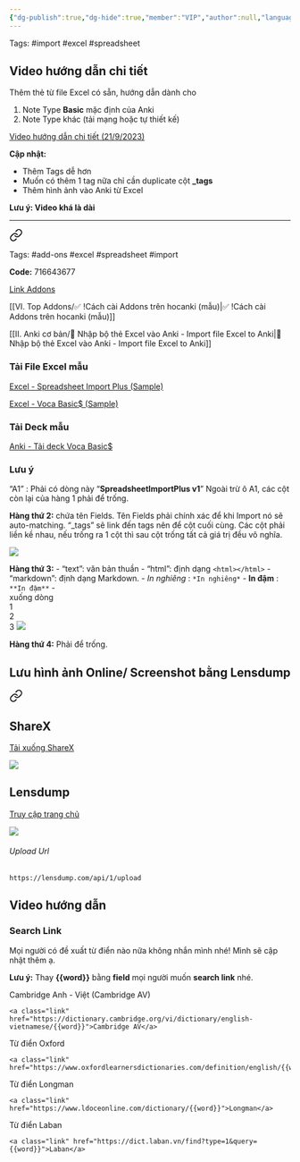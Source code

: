 ```yaml
---
{"dg-publish":true,"dg-hide":true,"member":"VIP","author":null,"language":null,"tags":null,"title":"👑 Nhập bộ thẻ Excel vào Anki - Import file Excel to Anki","permalink":"/ii-anki-co-ban/nhap-bo-the-excel-vao-anki-import-file-excel-to-anki/","hide":true,"dgPassFrontmatter":true}
---
```



Tags: #import #excel #spreadsheet 

## Video hướng dẫn chi tiết

Thêm thẻ từ file Excel có sẵn, hướng dẫn dành cho
1. Note Type **Basic** mặc định của Anki
2. Note Type khác (tải mạng hoặc tự thiết kế)

[Video hướng dẫn chi tiết (21/9/2023)](https://www.facebook.com/groups/ankikhoa2/posts/684956533686649/)

**Cập nhật:**
- Thêm Tags dễ hơn
- Muốn có thêm 1 tag nữa chỉ cần duplicate cột **_tags**
- Thêm hình ảnh vào Anki từ Excel

**Lưu ý: Video khá là dài**

---


<div class="transclusion internal-embed is-loaded"><a class="markdown-embed-link" href="/vi-top-addons/spreadsheet-import-plus-them-the-bang-excel/" aria-label="Open link"><svg xmlns="http://www.w3.org/2000/svg" width="24" height="24" viewBox="0 0 24 24" fill="none" stroke="currentColor" stroke-width="2" stroke-linecap="round" stroke-linejoin="round" class="svg-icon lucide-link"><path d="M10 13a5 5 0 0 0 7.54.54l3-3a5 5 0 0 0-7.07-7.07l-1.72 1.71"></path><path d="M14 11a5 5 0 0 0-7.54-.54l-3 3a5 5 0 0 0 7.07 7.07l1.71-1.71"></path></svg></a><div class="markdown-embed">





Tags: #add-ons #excel #spreadsheet #import

**Code:** 716643677

[Link Addons](https://ankiweb.net/shared/info/716643677)

[[VI. Top Addons/✅ !Cách cài Addons trên hocanki (mẫu)\|✅ !Cách cài Addons trên hocanki (mẫu)]]

[[II. Anki cơ bản/👑 Nhập bộ thẻ Excel vào Anki - Import file Excel to Anki\|👑 Nhập bộ thẻ Excel vào Anki - Import file Excel to Anki]]

</div></div>


### Tải File Excel mẫu

[Excel - Spreadsheet Import Plus (Sample)](https://1drv.ms/x/s!AnGRjCvbms2VirF8Zi2gR16Oz9_Q3A?e=YjcciD)

[Excel - Voca Basic$ (Sample)](https://1drv.ms/x/s!AnGRjCvbms2VisRwsT6zHyxQcT65hA?e=M1o0lQ)

### Tải Deck mẫu

[Anki - Tải deck Voca Basic$](https://1drv.ms/u/s!AnGRjCvbms2VisR54Ofv9aWq85IRQw?e=wfam2e)

### Lưu ý

“A1” : Phải có dòng này “**SpreadsheetImportPlus v1**”
Ngoài trừ ô A1, các cột còn lại của hàng 1 phải để trống.

**Hàng thứ 2:** chứa tên Fields. Tên Fields phải chính xác để khi Import nó sẽ auto-matching. “_tags” sẽ link đến tags nên để cột cuối cùng. Các cột phải liền kề nhau, nếu trống ra 1 cột thì sau cột trống tất cả giá trị đều vô nghĩa.

![](https://i.imgur.com/qqjL0TW.png)

**Hàng thứ 3:** 
	- “text”: văn bản thuần
	- “html”: định dạng ```<html></html>```
		- “markdown”: định dạng Markdown.
			- *In nghiêng* : ```*In nghiêng*```
			- **In đậm** : ```**In đậm**```
			- <br> xuống dòng<br>1<br>2<br>3
			 ![](https://drive.google.com/uc?id=1H4GZZoUALffASy0TK65HqWrG0A1TPFGu)

**Hàng thứ 4:** Phải để trống.

## Lưu hình ảnh Online/ Screenshot bằng Lensdump


<div class="transclusion internal-embed is-loaded"><a class="markdown-embed-link" href="/iv-tips-and-tricks/luu-hinh-anh-hoac-screenshot-online-bang-google-drive/" aria-label="Open link"><svg xmlns="http://www.w3.org/2000/svg" width="24" height="24" viewBox="0 0 24 24" fill="none" stroke="currentColor" stroke-width="2" stroke-linecap="round" stroke-linejoin="round" class="svg-icon lucide-link"><path d="M10 13a5 5 0 0 0 7.54.54l3-3a5 5 0 0 0-7.07-7.07l-1.72 1.71"></path><path d="M14 11a5 5 0 0 0-7.54-.54l-3 3a5 5 0 0 0 7.07 7.07l1.71-1.71"></path></svg></a><div class="markdown-embed">




## ShareX

[Tải xuống ShareX](https://getsharex.com/)

![](https://i.imgur.com/x7PCECg.png)

## Lensdump

[Truy cập trang chủ](https://lensdump.com/)

![](https://i.imgur.com/Y9uKsNz.png)

###### Upload Url

```
https://lensdump.com/api/1/upload
```


## Video hướng dẫn





</div></div>



### Search Link

Mọi người có đề xuất từ điển nào nữa không nhắn mình nhé! Mình sẽ cập nhật thêm ạ.

**Lưu ý:** Thay **{{word}}** bằng **field** mọi người muốn **search link** nhé.

Cambridge Anh - Việt (Cambridge AV)

```
<a class="link" href="https://dictionary.cambridge.org/vi/dictionary/english-vietnamese/{{word}}">Cambridge AV</a>
```

Từ điển Oxford

```
<a class="link" href="https://www.oxfordlearnersdictionaries.com/definition/english/{{word}}">Oxford</a>
```

Từ điển Longman

```
<a class="link" href="https://www.ldoceonline.com/dictionary/{{word}}">Longman</a>
```

Từ điển Laban

```
<a class="link" href="https://dict.laban.vn/find?type=1&query={{word}}">Laban</a>
```